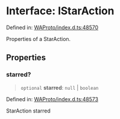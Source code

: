 # Interface: IStarAction

Defined in: [WAProto/index.d.ts:48570](https://github.com/Fokusdotid/bail/blob/546bbbb35e652e95f45982a71bee62b2c682e4eb/WAProto/index.d.ts#L48570)

Properties of a StarAction.

## Properties

### starred?

> `optional` **starred**: `null` \| `boolean`

Defined in: [WAProto/index.d.ts:48573](https://github.com/Fokusdotid/bail/blob/546bbbb35e652e95f45982a71bee62b2c682e4eb/WAProto/index.d.ts#L48573)

StarAction starred
